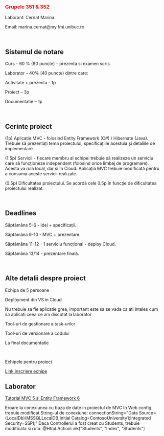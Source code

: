 
<!DOCTYPE html>
<html>
  
<body>
<h3 style="color:red">Grupele 351 & 352</h3>
<p>Laborant: Cernat Marina</p>
<p>Email: marina.cernat@my.fmi.unibuc.ro</p>

<br>
<h2>Sistemul de notare</h2>
<p>Curs – 60 % (60 puncte) – prezenta si examen scris</p>
<p>Laborator – 40% (40 puncte) dintre care:</p>
<p>Activitate + prezenta - 1p</p>
<p>Proiect – 3p</p>
<p>Documentatie – 1p</p>

<br>
<h2>Cerinte proiect </h2>
<p>(1p) Aplicație MVC - folosind Entity Framework (C#) / Hibernate (Java). 
Trebuie să prezentați tema proiectului, specificațiile acestuia și detaliile de implementare.
</p>
<p>(1.5p) Servicii - fiecare membru al echipei trebuie să realizeze un serviciu care să funcționeze independent (folosind orice limbaj de programare). Acesta va rula local, dar și în Cloud. 
Aplicația MVC trebuie modificată pentru a consuma aceste servicii realizate.
</p>
<p>(0.5p) Dificultatea proiectului. Se acordă cele 0.5p în funcție de dificultatea proiectului realizat.</p>

<br>
<h2>Deadlines</h2>
<p>Săptămâna 5-6 - idei + specificații.</p>
<p>Săptămâna 9-10 - MVC + prezentare.</p>
<p>Săptămâna 11-12 - 1 serviciu funcțional - deploy Cloud.</p>
<p>Săptămâna 13/14 - prezentare finală.</p>

<br>
<h2>Alte detalii despre proiect</h2>
<p>Echipa de 5 persoane </p>
<p>Deployment din VS in Cloud </p>
<p>Nu trebuie sa fie aplicatie grea, important este sa se vada ca ati inteles cum sa aplicati ceea ce am discutat la laborator </p>
<p>Tool-uri de gestionare a task-urilor </p>
<p>Tool-uri de versionare a codului </p>
<p>La final documentatie </p>

<br>
<p>Echipele pentru proiect</p>
<a href="https://docs.google.com/spreadsheets/d/1bdjM7agH89pbQ2fQrM8uGnIXSv_mgoG5OhRntwJ3iqs/edit?usp=sharing">Link inscriere echipe</a>
<br>

<h2>Laborator</h2>
<a href="https://drive.google.com/file/d/1rNdDbqfToKVifmCQ0zmIstF5WbkBAhf9/view">Tutorial MVC 5 si Entity Framework 6</a>

<br>

<p>Eroare la conexiunea cu baza de date in proiectul de MVC
In Web config, trebuie modificat String-ul de conexiune: 
connectionString="Data Source=(LocalDb)\MSSQLLocalDB;Initial Catalog=ContosoUniversity1;Integrated Security=SSPI;" 
Daca Controllerul a fost creat cu Students, trebuie modificata si ruta: 
@Html.ActionLink("Students", "Index", "Students")</p>

</body>
</html>

